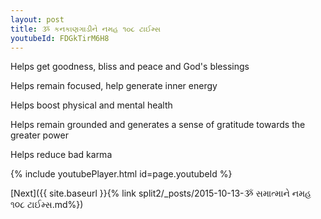```yaml
---
layout: post
title: ૐ કનકાણગાડીને નમહ ૧૦૮ ટાઈમ્સ
youtubeId: FDGkTirM6H8
---
```

 
 
Helps get goodness, bliss and peace and God's blessings
 
Helps remain focused, help generate inner energy 
 
Helps boost physical and mental health 
 
Helps remain grounded and generates a sense of gratitude towards the greater power 
 
Helps reduce bad karma
 
 
 
 


{% include youtubePlayer.html id=page.youtubeId %}
 
[Next]({{ site.baseurl }}{% link  split2/_posts/2015-10-13-ૐ સમાત્માને નમહ ૧૦૮ ટાઈમ્સ.md%})
 
